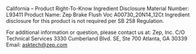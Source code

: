  
 
 
California – Product Right-To-Know Ingredient Disclosure 
Material Number: L93411 
Product Name: Zep Brake Flush Voc A00730_20N14_12Ct 
Ingredient disclosure for this product is not required per SB 258 Regulation. 
 
For additional information or question, please contact us at: 
Zep, Inc. 
C/O Technical Services 
3330 Cumberland Blvd. SE, Ste 700 
Atlanta, GA 30339 
Email: asktech@zep.com 
 
 
 
 

